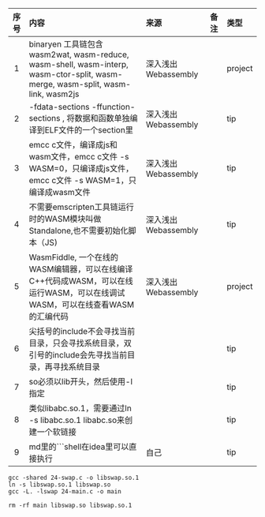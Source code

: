 | 序号 | 内容                                                                                                                           | 来源              | 备注 | 类型      |
|:--:|:-----------------------------------------------------------------------------------------------------------------------------|:----------------|:---|:--------|
| 1  | binaryen 工具链包含  wasm2wat, wasm-reduce, wasm-shell, wasm-interp,  wasm-ctor-split, wasm-merge, wasm-split, wasm-link, wasm2js | 深入浅出Webassembly |    | project |
| 2  | -fdata-sections -ffunction-sections , 将数据和函数单独编译到ELF文件的一个section里                                                            | 深入浅出Webassembly |    | tip     |
| 3  | emcc c文件，编译成js和wasm文件，emcc c文件 -s WASM=0，只编译成js文件，emcc c文件 -s WASM=1，只编译成wasm文件                                              | 深入浅出Webassembly |    | tip     |
| 4  | 不需要emscripten工具链运行时的WASM模块叫做Standalone,也不需要初始化脚本（JS)                                                                         | 深入浅出Webassembly |    | tip     |
| 5  | WasmFiddle, 一个在线的WASM编辑器，可以在线编译C++代码成WASM，可以在线运行WASM，可以在线调试WASM，可以在线查看WASM的汇编代码                                              | 深入浅出Webassembly |    | project |
| 6  | 尖括号的include不会寻找当前目录，只会寻找系统目录，双引号的include会先寻找当前目录，再寻找系统目录                                                                     |                 |    | tip     |
| 7  | so必须以lib开头，然后使用-l指定                                                                                                          |                 |    | tip     |
| 8  | 类似libabc.so.1，需要通过ln -s libabc.so.1 libabc.so来创建一个软链接                                                                        |                 |    | tip     |
| 9  | md里的```shell在idea里可以直接执行                                                                                                     | 自己              |    | tip     |



```shell
gcc -shared 24-swap.c -o libswap.so.1
ln -s libswap.so.1 libswap.so
gcc -L. -lswap 24-main.c -o main
```

```shell
rm -rf main libswap.so libswap.so.1
```
